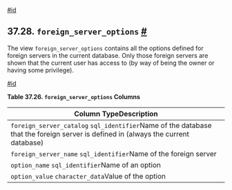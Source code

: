 [#id](#INFOSCHEMA-FOREIGN-SERVER-OPTIONS)

## 37.28. `foreign_server_options` [#](#INFOSCHEMA-FOREIGN-SERVER-OPTIONS)

The view `foreign_server_options` contains all the options defined for foreign servers in the current database. Only those foreign servers are shown that the current user has access to (by way of being the owner or having some privilege).

[#id](#id-1.7.6.32.3)

**Table 37.26. `foreign_server_options` Columns**

| Column TypeDescription                                                                                                            |
| --------------------------------------------------------------------------------------------------------------------------------- |
| `foreign_server_catalog` `sql_identifier`Name of the database that the foreign server is defined in (always the current database) |
| `foreign_server_name` `sql_identifier`Name of the foreign server                                                                  |
| `option_name` `sql_identifier`Name of an option                                                                                   |
| `option_value` `character_data`Value of the option                                                                                |